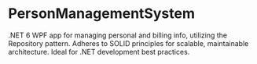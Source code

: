 # PersonManagementSystem
.NET 6 WPF app for managing personal and billing info, utilizing the Repository pattern. Adheres to SOLID principles for scalable, maintainable architecture. Ideal for .NET development best practices.
